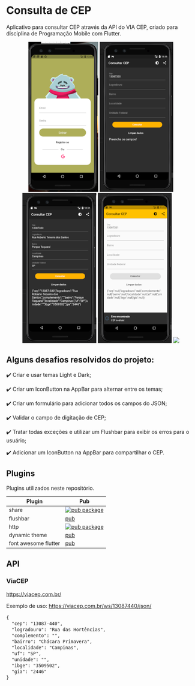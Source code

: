 # Consulta de CEP

Aplicativo para consultar CEP através da API do VIA CEP, criado para disciplina de Programação Mobile com Flutter.

<p align="center">
    <img src="https://github.com/MateusPalomo/Lost-and-Found/blob/master/assets/screen1.PNG" height="400"/>
    <img src="https://github.com/MateusPalomo/Consultar-CEP/blob/master/images/screen2.PNG" height="400"/>
    <img src="https://github.com/MateusPalomo/Consultar-CEP/blob/master/images/screen3.PNG" height="400"/>
    <img src="https://github.com/MateusPalomo/Consultar-CEP/blob/master/images/screen4.PNG" height="400"/>
    <img src="https://media.giphy.com/media/Z9KdG7wGi40oupWKGc/giphy.gif" height="400" />
    
    
</p>

## Alguns desafios resolvidos do projeto:

:heavy_check_mark: Criar e usar temas Light e Dark;

:heavy_check_mark: Criar um IconButton na AppBar para alternar entre os temas;

:heavy_check_mark: Criar um formulário para adicionar todos os campos do JSON;

:heavy_check_mark: Validar o campo de digitação de CEP;

:heavy_check_mark: Tratar todas exceções e utilizar um Flushbar para exibir os erros para o usuário;

:heavy_check_mark: Adicionar um IconButton na AppBar para compartilhar o CEP.

## Plugins
Plugins utilizados neste repositório.

| Plugin | Pub |
|--------|-----|
| share | [![pub package](https://img.shields.io/pub/v/share.svg)](https://pub.dev/packages/share) |
| flushbar |[pub](https://pub.dev/packages/flushbar) |
| http | [![pub package](https://img.shields.io/pub/v/http.svg)](https://pub.dev/packages/http) |
| dynamic theme |[pub](https://pub.dev/packages/dynamic_theme#-readme-tab-) |
| font awesome flutter |[pub](https://pub.dev/packages/font_awesome_flutter) |

## API

### ViaCEP
https://viacep.com.br/

Exemplo de uso: https://viacep.com.br/ws/13087440/json/
```
{
  "cep": "13087-440",
  "logradouro": "Rua das Hortências",
  "complemento": "",
  "bairro": "Chácara Primavera",
  "localidade": "Campinas",
  "uf": "SP",
  "unidade": "",
  "ibge": "3509502",
  "gia": "2446"
}

```
